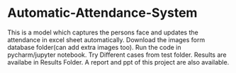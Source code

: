 # Automatic-Attendance-System
This is a model which captures the persons face and updates the attendance in excel sheet automatically.
Download the images form database folder(can add extra images too).
Run the code in pycharm/jupyter notebook.
Try Different cases from test folder.
Results are availabe in Results Folder.
A report and ppt of this project are also available.
